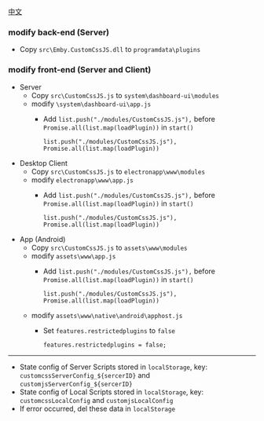 [中文](README.md)
### modify back-end (Server)
- Copy `src\Emby.CustomCssJS.dll` to `programdata\plugins`

### modify front-end (Server and Client)
- Server
  - Copy `src\CustomCssJS.js` to `system\dashboard-ui\modules`
  - modify `\system\dashboard-ui\app.js`
    - Add `list.push("./modules/CustomCssJS.js"),` before `Promise.all(list.map(loadPlugin))` in `start()`
  
      ```
      list.push("./modules/CustomCssJS.js"),
      Promise.all(list.map(loadPlugin))
      ```
- Desktop Client
  - Copy `src\CustomCssJS.js` to `electronapp\www\modules`
  - modify `electronapp\www\app.js`
    - Add `list.push("./modules/CustomCssJS.js"),` before `Promise.all(list.map(loadPlugin))` in `start()`
  
      ```
      list.push("./modules/CustomCssJS.js"),
      Promise.all(list.map(loadPlugin))
      ```
- App (Android)
  - Copy `src\CustomCssJS.js` to `assets\www\modules`
  - modify `assets\www\app.js`
    - Add `list.push("./modules/CustomCssJS.js"),` before `Promise.all(list.map(loadPlugin))` in `start()`
  
      ```
      list.push("./modules/CustomCssJS.js"),
      Promise.all(list.map(loadPlugin))
      ```
  - modify `assets\www\native\android\apphost.js`
    - Set `features.restrictedplugins` to `false`
  
      ```
      features.restrictedplugins = false;
      ```
***
- State config of Server Scripts stored in `localStorage`, key: `customcssServerConfig_${sercerID}` and `customjsServerConfig_${sercerID}`
- State config of Local Scripts stored in `localStorage`, key: `customcssLocalConfig` and `customjsLocalConfig`
- If error occurred, del these data in `localStorage`